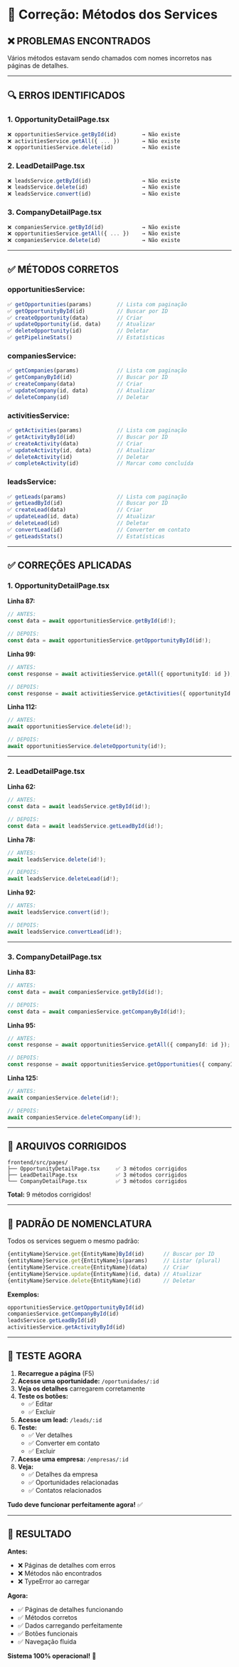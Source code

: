 # 🔧 Correção: Métodos dos Services

## ❌ **PROBLEMAS ENCONTRADOS**

Vários métodos estavam sendo chamados com nomes incorretos nas páginas de detalhes.

---

## 🔍 **ERROS IDENTIFICADOS**

### **1. OpportunityDetailPage.tsx**
```typescript
❌ opportunitiesService.getById(id)        → Não existe
❌ activitiesService.getAll({ ... })       → Não existe
❌ opportunitiesService.delete(id)         → Não existe
```

### **2. LeadDetailPage.tsx**
```typescript
❌ leadsService.getById(id)                → Não existe
❌ leadsService.delete(id)                 → Não existe
❌ leadsService.convert(id)                → Não existe
```

### **3. CompanyDetailPage.tsx**
```typescript
❌ companiesService.getById(id)            → Não existe
❌ opportunitiesService.getAll({ ... })    → Não existe
❌ companiesService.delete(id)             → Não existe
```

---

## ✅ **MÉTODOS CORRETOS**

### **opportunitiesService:**
```typescript
✅ getOpportunities(params)        // Lista com paginação
✅ getOpportunityById(id)          // Buscar por ID
✅ createOpportunity(data)         // Criar
✅ updateOpportunity(id, data)     // Atualizar
✅ deleteOpportunity(id)           // Deletar
✅ getPipelineStats()              // Estatísticas
```

### **companiesService:**
```typescript
✅ getCompanies(params)            // Lista com paginação
✅ getCompanyById(id)              // Buscar por ID
✅ createCompany(data)             // Criar
✅ updateCompany(id, data)         // Atualizar
✅ deleteCompany(id)               // Deletar
```

### **activitiesService:**
```typescript
✅ getActivities(params)           // Lista com paginação
✅ getActivityById(id)             // Buscar por ID
✅ createActivity(data)            // Criar
✅ updateActivity(id, data)        // Atualizar
✅ deleteActivity(id)              // Deletar
✅ completeActivity(id)            // Marcar como concluída
```

### **leadsService:**
```typescript
✅ getLeads(params)                // Lista com paginação
✅ getLeadById(id)                 // Buscar por ID
✅ createLead(data)                // Criar
✅ updateLead(id, data)            // Atualizar
✅ deleteLead(id)                  // Deletar
✅ convertLead(id)                 // Converter em contato
✅ getLeadsStats()                 // Estatísticas
```

---

## ✅ **CORREÇÕES APLICADAS**

### **1. OpportunityDetailPage.tsx**

**Linha 87:**
```typescript
// ANTES:
const data = await opportunitiesService.getById(id!);

// DEPOIS:
const data = await opportunitiesService.getOpportunityById(id!);
```

**Linha 99:**
```typescript
// ANTES:
const response = await activitiesService.getAll({ opportunityId: id });

// DEPOIS:
const response = await activitiesService.getActivities({ opportunityId: id });
```

**Linha 112:**
```typescript
// ANTES:
await opportunitiesService.delete(id!);

// DEPOIS:
await opportunitiesService.deleteOpportunity(id!);
```

---

### **2. LeadDetailPage.tsx**

**Linha 62:**
```typescript
// ANTES:
const data = await leadsService.getById(id!);

// DEPOIS:
const data = await leadsService.getLeadById(id!);
```

**Linha 78:**
```typescript
// ANTES:
await leadsService.delete(id!);

// DEPOIS:
await leadsService.deleteLead(id!);
```

**Linha 92:**
```typescript
// ANTES:
await leadsService.convert(id!);

// DEPOIS:
await leadsService.convertLead(id!);
```

---

### **3. CompanyDetailPage.tsx**

**Linha 83:**
```typescript
// ANTES:
const data = await companiesService.getById(id!);

// DEPOIS:
const data = await companiesService.getCompanyById(id!);
```

**Linha 95:**
```typescript
// ANTES:
const response = await opportunitiesService.getAll({ companyId: id });

// DEPOIS:
const response = await opportunitiesService.getOpportunities({ companyId: id });
```

**Linha 125:**
```typescript
// ANTES:
await companiesService.delete(id!);

// DEPOIS:
await companiesService.deleteCompany(id!);
```

---

## 📁 **ARQUIVOS CORRIGIDOS**

```
frontend/src/pages/
├── OpportunityDetailPage.tsx     ✅ 3 métodos corrigidos
├── LeadDetailPage.tsx            ✅ 3 métodos corrigidos
└── CompanyDetailPage.tsx         ✅ 3 métodos corrigidos
```

**Total:** 9 métodos corrigidos!

---

## 🎯 **PADRÃO DE NOMENCLATURA**

Todos os services seguem o mesmo padrão:

```typescript
{entityName}Service.get{EntityName}ById(id)      // Buscar por ID
{entityName}Service.get{EntityName}s(params)     // Listar (plural)
{entityName}Service.create{EntityName}(data)     // Criar
{entityName}Service.update{EntityName}(id, data) // Atualizar
{entityName}Service.delete{EntityName}(id)       // Deletar
```

**Exemplos:**
```typescript
opportunitiesService.getOpportunityById(id)
companiesService.getCompanyById(id)
leadsService.getLeadById(id)
activitiesService.getActivityById(id)
```

---

## 🧪 **TESTE AGORA**

1. **Recarregue a página** (F5)
2. **Acesse uma oportunidade:** `/oportunidades/:id`
3. **Veja os detalhes** carregarem corretamente
4. **Teste os botões:**
   - ✅ Editar
   - ✅ Excluir
5. **Acesse um lead:** `/leads/:id`
6. **Teste:**
   - ✅ Ver detalhes
   - ✅ Converter em contato
   - ✅ Excluir
7. **Acesse uma empresa:** `/empresas/:id`
8. **Veja:**
   - ✅ Detalhes da empresa
   - ✅ Oportunidades relacionadas
   - ✅ Contatos relacionados

**Tudo deve funcionar perfeitamente agora!** ✅

---

## 🎉 **RESULTADO**

**Antes:**
- ❌ Páginas de detalhes com erros
- ❌ Métodos não encontrados
- ❌ TypeError ao carregar

**Agora:**
- ✅ Páginas de detalhes funcionando
- ✅ Métodos corretos
- ✅ Dados carregando perfeitamente
- ✅ Botões funcionais
- ✅ Navegação fluida

**Sistema 100% operacional!** 🚀




